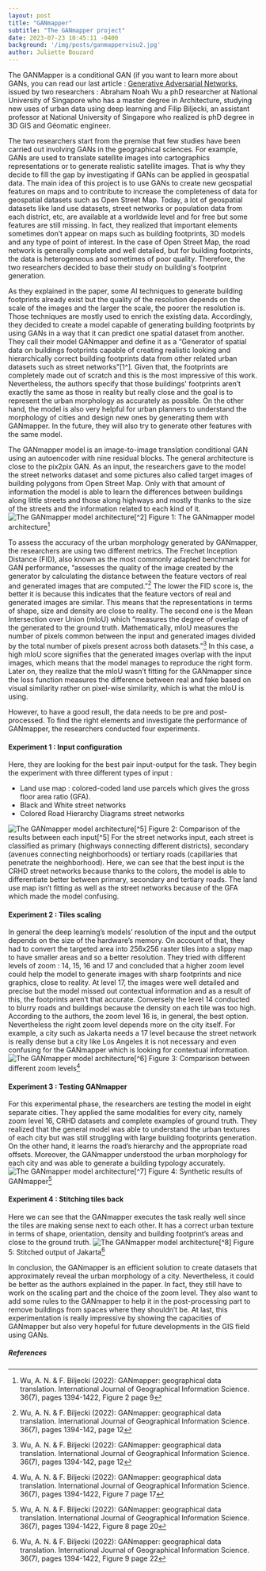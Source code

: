 ```yaml
---
layout: post
title: "GANmapper"
subtitle: "The GANmapper project"
date: 2023-07-23 10:45:11 -0400
background: '/img/posts/ganmappervisu2.jpg'
author: Juliette Bouzard
---
```


The GANMapper is a conditional GAN (if you want to learn more about GANs, you can read our last article : [Generative Adversarial Networks](https://jp-hecht.github.io/GANmapper-Project/2023/03/03/generativeadversarialnetworks.html), issued by two researchers : Abraham Noah Wu a phD researcher at National University of Singapore who has a master degree in Architecture, studying new uses of urban data using deep learning and Filip Biljecki, an assistant professor at National University of Singapore who realized is phD degree in 3D GIS and Géomatic engineer.

The two researchers start from the premise that few studies have been carried out involving GANs in the geographical sciences. For example, GANs are used to translate satellite images into cartographics representations or to generate realistic satellite images. That is why they decide to fill the gap by investigating if GANs can be applied in geospatial data. The main idea of this project is to use GANs to create new geospatial features on maps and to contribute to increase the completeness of data for geospatial datasets such as Open Street Map. Today, a lot of geospatial datasets like land use datasets, street networks or population data from each district, etc, are available at a worldwide level and for free but some features are still missing. In fact, they realized that important elements sometimes don’t appear on maps such as building footprints, 3D models and any type of point of interest. In the case of Open Street Map, the road network is generally complete and well detailed, but for building footprints, the data is heterogeneous and sometimes of poor quality. Therefore, the two researchers decided to base their study on building's footprint generation.

As they explained in the paper, some AI techniques to generate building footprints already exist but the quality of the resolution depends on the scale of the images and the larger the scale, the poorer the resolution is. Those techniques are mostly used to enrich the existing data. Accordingly, they decided to create a model capable of generating building footprints by using GANs in a way that it can predict one spatial dataset from another. They call their model GANmapper and define it as a “Generator of spatial data on buildings footprints capable of creating realistic looking and hierarchically correct building footprints data from other related urban datasets such as street networks”[1^]. Given that, the footprints are completely made out of scratch and this is the most impressive of this work. Nevertheless, the authors specify that those buildings' footprints aren’t exactly the same as those in reality but really close and the goal is to represent the urban morphology as accurately as possible. On the other hand, the model is also very helpful for urban planners to understand the morphology of cities and design new ones by generating them with GANmapper. In the future, they will also try to generate other features with the same model.

The GANmapper model is an image-to-image translation conditional GAN using an autoencoder with nine residual blocks. The general architecture is close to the pix2pix GAN. As an input, the researchers gave to the model the street networks dataset and some pictures also called target images of building polygons from Open Street Map. Only with that amount of information the model is able to learn the differences between buildings along little streets and those along highways and mostly thanks to the size of the streets and the information related to each kind of it. 
<img class='img-fluid' src='/GANmapper-Project/img/posts/ganmappervisu5.1.png' alt='The GANmapper model architecture[^2]'>
<span class='caption text-muted'>Figure 1: The GANmapper model architecture[^2]</span>

To assess the accuracy of the urban morphology generated by GANmapper, the researchers are using two different metrics. The Frechet Inception Distance (FID), also known as the most commonly adapted benchmark for GAN performance, “assesses the quality of the image created by the generator by calculating the distance between the feature vectors of real and generated images that are computed.”[^3] The lower the FID score is, the better it is because this indicates that the feature vectors of real and generated images are similar. This means that the representations in terms of shape, size and density are close to reality.
The second one is the Mean Intersection over Union (mIoU) which “measures the degree of overlap of the generated to the ground truth. Mathematically, mIoU measures the number of pixels common between the input and generated images divided by the total number of pixels present across both datasets.”[^4] In this case, a high mIoU score signifies that the generated images overlap with the input images, which means that the model manages to reproduce the right form. Later on, they realize that the mIoU wasn’t fitting for the GANmapper since the loss function measures the difference between real and fake based on visual similarity rather on pixel-wise similarity, which is what the mIoU is using.

However, to have a good result, the data needs to be pre and post-processed. To find the right elements and investigate the performance of GANmapper, the researchers conducted four experiments.

#### Experiment 1 : Input configuration 
Here, they are looking for the best pair input-output for the task. They begin the experiment with three different types of input : 
* Land use map : colored-coded land use parcels which gives the gross floor area ratio (GFA). 
* Black and White street networks
* Colored Road Hierarchy Diagrams street networks
<img class='img-fluid' src='/GANmapper-Project/img/posts/ganmappervisu6.png' alt='The GANmapper model architecture[^5]'>
<span class='caption text-muted'>Figure 2: Comparison of the results between each input[^5]</span>
For the street networks input, each street is classified as primary (highways connecting different districts), secondary (avenues connecting neighborhoods) or tertiary roads (capillaries that penetrate the neighborhood). Here, we can see that the best input is the CRHD street networks because thanks to the colors, the model is able to differentiate better between primary, secondary and tertiary roads. The land use map isn’t fitting as well as the street networks because of the GFA which made the model confusing.

#### Experiment 2 : Tiles scaling
In general the deep learning’s models’ resolution of the input and the output depends on the size of the hardware’s memory. On account of that, they had to convert the targeted area into 256x256 raster tiles into a slippy map to have smaller areas and so a better resolution. They tried with different levels of zoom : 14, 15, 16 and 17 and concluded that a higher zoom level could help the model to generate images with sharp footprints and nice graphics, close to reality. At level 17, the images were well detailed and precise but the model missed out contextual information and as a result of this, the footprints aren’t that accurate. Conversely the level 14 conducted to blurry roads and buildings because the density on each tile was too high. According to the authors, the zoom level 16 is, in general, the best option. Nevertheless the right zoom level depends more on the city itself. For example, a city such as Jakarta needs a 17 level because the street network is really dense but a city like Los Angeles it is not necessary and even confusing for the GANmapper which is looking for contextual information.
<img class='img-fluid' src='/GANmapper-Project/img/posts/ganmappervisu7.png' alt='The GANmapper model architecture[^6]'>
<span class='caption text-muted'>Figure 3: Comparison between different zoom levels[^6]</span>

#### Experiment 3 : Testing GANmapper
For this experimental phase, the researchers are testing the model in eight separate cities. They applied the same modalities for every city, namely zoom level 16, CRHD datasets and complete examples of ground truth. They realized that the general model was able to understand the urban textures of each city but was still struggling with large building footprints generation. On the other hand, it learns the road’s hierarchy and the appropriate road offsets. Moreover, the GANmapper understood the urban morphology for each city and was able to generate a building typology accurately.
<img class='img-fluid' src='/GANmapper-Project/img/posts/ganmappervisu8.png' alt='The GANmapper model architecture[^7]'>
<span class='caption text-muted'>Figure 4: Synthetic results of GANmapper[^7]</span>

#### Experiment 4 : Stitching tiles back
Here we can see that the GANmapper executes the task really well since the tiles are making sense next to each other. It has a correct urban texture in terms of shape, orientation, density and building footprint’s areas and close to the ground truth.
<img class='img-fluid' src='/GANmapper-Project/img/posts/ganmappervisu10.png' alt='The GANmapper model architecture[^8]'>
<span class='caption text-muted'>Figure 5: Stitched output of Jakarta[^8]</span>


In conclusion, the GANmapper is an efficient solution to create datasets that approximately reveal the urban morphology of a city. Nevertheless, it could be better as the authors explained in the paper. In fact, they still have to work on the scaling part and the choice of the zoom level. They also want to add some rules to the GANmapper to help it in the post-processing part to remove buildings from spaces where they shouldn’t be. At last, this experimentation is really impressive by showing the capacities of GANmapper but also very hopeful for future developments in the GIS field using GANs.


##### References 
[^1]: Wu, A. N. & F. Biljecki (2022): GANmapper: geographical data translation. International Journal of Geographical Information Science. 36(7), pages 1394-142, page 4
[^2]: Wu, A. N. & F. Biljecki (2022): GANmapper: geographical data translation. International Journal of Geographical Information Science. 36(7), pages 1394-1422, Figure 2 page 9
[^3]: Wu, A. N. & F. Biljecki (2022): GANmapper: geographical data translation. International Journal of Geographical Information Science. 36(7), pages 1394-142, page 12
[^4]: Wu, A. N. & F. Biljecki (2022): GANmapper: geographical data translation. International Journal of Geographical Information Science. 36(7), pages 1394-142, page 12
[^5]: Wu, A. N. & F. Biljecki (2022): GANmapper: geographical data translation. International Journal of Geographical Information Science. 36(7), pages 1394-1422, Figure 5 page 14
[^6]: Wu, A. N. & F. Biljecki (2022): GANmapper: geographical data translation. International Journal of Geographical Information Science. 36(7), pages 1394-1422, Figure 7 page 17
[^7]: Wu, A. N. & F. Biljecki (2022): GANmapper: geographical data translation. International Journal of Geographical Information Science. 36(7), pages 1394-1422, Figure 8 page 20
[^8]: Wu, A. N. & F. Biljecki (2022): GANmapper: geographical data translation. International Journal of Geographical Information Science. 36(7), pages 1394-1422, Figure 9 page 22
